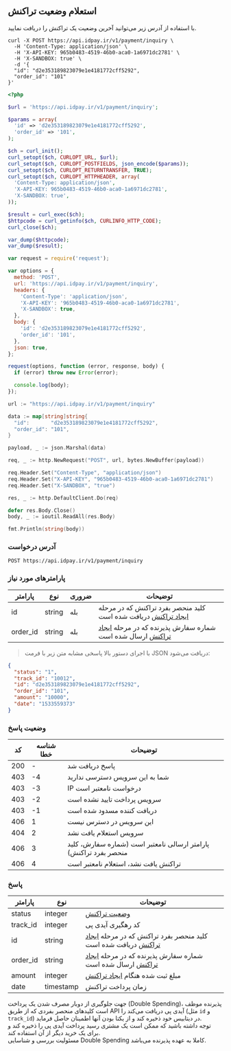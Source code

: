 ## استعلام وضعیت تراکنش

با استفاده از آدرس زیر می‌توانید آخرین وضعیت یک تراکنش را دریافت نمایید.

```shell
curl -X POST https://api.idpay.ir/v1/payment/inquiry \
  -H 'Content-Type: application/json' \
  -H 'X-API-KEY: 965b0483-4519-46b0-aca0-1a6971dc2781' \
  -H 'X-SANDBOX: true' \
  -d '{
  "id": "d2e353189823079e1e4181772cff5292",
  "order_id": "101"
}'
```

```php
<?php

$url = 'https://api.idpay.ir/v1/payment/inquiry';

$params = array(
  'id' => 'd2e353189823079e1e4181772cff5292',
  'order_id' => '101',
);

$ch = curl_init();
curl_setopt($ch, CURLOPT_URL, $url);
curl_setopt($ch, CURLOPT_POSTFIELDS, json_encode($params));
curl_setopt($ch, CURLOPT_RETURNTRANSFER, TRUE);
curl_setopt($ch, CURLOPT_HTTPHEADER, array(
  'Content-Type: application/json',
  'X-API-KEY: 965b0483-4519-46b0-aca0-1a6971dc2781',
  'X-SANDBOX: true',
));

$result = curl_exec($ch);
$httpcode = curl_getinfo($ch, CURLINFO_HTTP_CODE);
curl_close($ch);

var_dump($httpcode);
var_dump($result);
```

```javascript
var request = require('request');

var options = {
  method: 'POST',
  url: 'https://api.idpay.ir/v1/payment/inquiry',
  headers: {
    'Content-Type': 'application/json',
    'X-API-KEY': '965b0483-4519-46b0-aca0-1a6971dc2781',
    'X-SANDBOX': true,
  },
  body: {
    'id': 'd2e353189823079e1e4181772cff5292',
    'order_id': '101',
  },
  json: true,
};

request(options, function (error, response, body) {
  if (error) throw new Error(error);

  console.log(body);
});
```

```go
url := "https://api.idpay.ir/v1/payment/inquiry"

data := map[string]string{
  "id":       "d2e353189823079e1e4181772cff5292",
  "order_id": "101",
}

payload, _ := json.Marshal(data)

req, _ := http.NewRequest("POST", url, bytes.NewBuffer(payload))

req.Header.Set("Content-Type", "application/json")
req.Header.Set("X-API-KEY", "965b0483-4519-46b0-aca0-1a6971dc2781")
req.Header.Set("X-SANDBOX", "true")

res, _ := http.DefaultClient.Do(req)

defer res.Body.Close()
body, _ := ioutil.ReadAll(res.Body)

fmt.Println(string(body))
```

### آدرس درخواست

`POST https://api.idpay.ir/v1/payment/inquiry`

### پارامترهای مورد نیاز

پارامتر | نوع | ضروری | توضیحات
------- | --- | ----- | -------
id | string | بله | کلید منحصر بفرد تراکنش که در مرحله [ایجاد تراکنش](#2c82b7acb2) دریافت شده است
order_id | string | بله | شماره سفارش پذیرنده که در مرحله [ایجاد تراکنش](#2c82b7acb2) ارسال شده است

> با اجرای دستور بالا پاسخی مشابه متن زیر با فرمت JSON دریافت می‌شود:

```json
{
  "status": "1",
  "track_id": "10012",
  "id": "d2e353189823079e1e4181772cff5292",
  "order_id": "101",
  "amount": "10000",
  "date": "1533559373"
}
```

### وضعیت پاسخ

کد | شناسه خطا | توضیحات
-- | --------- | -------
200 | - | پاسخ دریافت شد
403 | -4 | شما به این سرویس دسترسی ندارید
403 | -3 | IP درخواست نامعتبر است
403 | -2 | سرویس پرداخت تایید نشده است
403 | -1 | دریافت کننده مسدود شده است
406 | 1 | این سرویس در دسترس نیست
404 | 2 | سرویس استعلام یافت نشد
406 | 3 | پارامتر ارسالی نامعتبر است (شماره سفارش، کلید منحصر بفرد تراکنش)
406 | 4 | تراکنش یافت نشد، استعلام نامعتبر است


### پاسخ

پارامتر | نوع | توضیحات
------- | --- | -------
status | integer | [وضعیت تراکنش](#ad39f18522)
track_id | integer | کد رهگیری آیدی پی
id | string | کلید منحصر بفرد تراکنش که در مرحله [ایجاد تراکنش](#2c82b7acb2) دریافت شده است
order_id | string | شماره سفارش پذیرنده که در مرحله [ایجاد تراکنش](#2c82b7acb2) ارسال شده است
amount | integer | مبلغ ثبت شده هنگام [ایجاد تراکنش](#2c82b7acb2)
date | timestamp | زمان پرداخت تراکنش

<aside class="warning"> جهت جلوگیری از دوبار مصرف شدن یک پرداخت (Double Spending)،
پذیرنده موظف است کلیدهای منحصر بفردی که از طریق API آیدی پی دریافت می‌کند را (مثل <code>id</code> و <code>track_id</code>)
در دیتابیس خود ذخیره کند و از یکتا بودن آنها اطمینان حاصل فرماید.
<br/>
توجه داشته باشید که ممکن است یک مشتری رسید پرداخت آیدی پی را ذخیره کند و برای یک خرید دیگر از آن استفاده کند.
<br/>
مسئولیت بررسی و شناسایی Double Spending کاملا به عهده پذیرنده می‌باشد.</aside>
